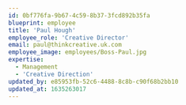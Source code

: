 ```yaml
---
id: 0bf776fa-9b67-4c59-8b37-3fcd892b35fa
blueprint: employee
title: 'Paul Hough'
employee_role: 'Creative Director'
email: paul@thinkcreative.uk.com
employee_image: employees/Boss-Paul.jpg
expertise:
  - Management
  - 'Creative Direction'
updated_by: e85953fb-52c6-4488-8c8b-c90f68b2bb10
updated_at: 1635263017
---
```

